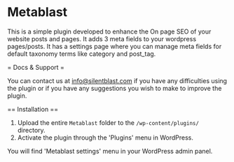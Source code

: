 # Metablast
This is a simple plugin developed to enhance the On page SEO of your website posts and pages. It adds 3 meta fields to your wordpress pages/posts. It has a settings page where you can manage meta fields for default taxonomy terms like category and post_tag. 

= Docs & Support =

You can contact us at info@silentblast.com if you have any difficulties using the plugin or if you have any suggestions you wish to make to improve the plugin.



== Installation ==

1. Upload the entire `Metablast` folder to the `/wp-content/plugins/` directory.
1. Activate the plugin through the 'Plugins' menu in WordPress.

You will find 'Metablast settings' menu in your WordPress admin panel.

